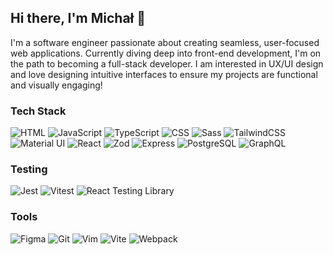 ## Hi there, I'm Michał 👋 

I'm a software engineer passionate about creating seamless, user-focused web applications. Currently diving deep into front-end development, I'm on the path to becoming a full-stack developer. I am interested in UX/UI design and love designing intuitive interfaces to ensure my projects are functional and visually engaging!

### Tech Stack

![HTML](https://img.shields.io/badge/-HTML-000.svg?logo=html5)
![JavaScript](https://img.shields.io/badge/-JavaScript-000?&logo=JavaScript)
![TypeScript](https://img.shields.io/badge/-TypeScript-000?&logo=TypeScript)
![CSS](https://img.shields.io/badge/-CSS-000?logo=css&logoColor=2965f1)
![Sass](https://img.shields.io/badge/-Sass-000?logo=sass)
![TailwindCSS](https://img.shields.io/badge/-TailwindCSS-000?logo=tailwindcss)
![Material UI](https://img.shields.io/badge/-MUI-000?logo=mui)
![React](https://img.shields.io/badge/-React-000?&logo=React)
![Zod](https://img.shields.io/badge/-Zod-000?logo=zod)
![Express](https://img.shields.io/badge/-Express-000?logo=Express)
![PostgreSQL](https://img.shields.io/badge/-PostgreSQL-000?logo=postgresql)
![GraphQL](https://img.shields.io/badge/-GraphQL-000?logo=graphql&logoColor=e10098)

### Testing

![Jest](https://img.shields.io/badge/-Jest-000?&logo=Jest)
![Vitest](https://img.shields.io/badge/-Vitest-000?&logo=Vitest)
![React Testing Library](https://img.shields.io/badge/-React%20Testing%20Library-000?&logo=TestingLibrary)


### Tools

![Figma](https://img.shields.io/badge/-Figma-000?logo=figma)
![Git](https://img.shields.io/badge/-Git-000?logo=git)
![Vim](https://img.shields.io/badge/-Vim-000?logo=vim&logoColor=00992f)
![Vite](https://img.shields.io/badge/-Vite-000?logo=vite)
![Webpack](https://img.shields.io/badge/-Webpack-000?logo=webpack)


<!--
**michalwachowicz/michalwachowicz** is a ✨ _special_ ✨ repository because its `README.md` (this file) appears on your GitHub profile.

Here are some ideas to get you started:

- 🔭 I’m currently working on ...
- 🌱 I’m currently learning ...
- 👯 I’m looking to collaborate on ...
- 🤔 I’m looking for help with ...
- 💬 Ask me about ...
- 📫 How to reach me: ...
- 😄 Pronouns: ...
- ⚡ Fun fact: ...
-->
